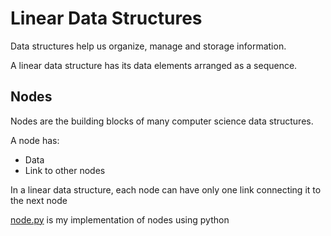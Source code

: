 # Linear Data Structures

Data structures help us organize, manage and storage information.

A linear data structure has its data elements arranged as a sequence.

## Nodes

Nodes are the building blocks of many computer science data
structures.

A node has:

* Data
* Link to other nodes

In a linear data structure, each node can have only one link connecting it to
the next node

[node.py](https://github.com/nataliabu/linear_data_structures/node.py) is my implementation of nodes using python
